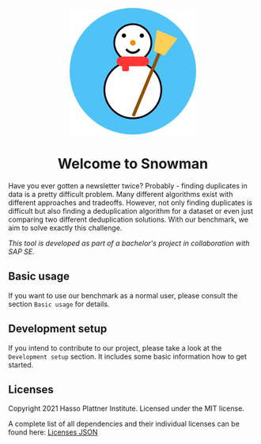 <p align="center">
  <img alt="logo" src="assets/V2-256.png" />
</p>
<h1 align="center">Welcome to Snowman</h1>

Have you ever gotten a newsletter twice? Probably - finding duplicates in data is a pretty difficult problem. Many
different algorithms exist with different approaches and tradeoffs. However, not only finding duplicates is difficult
but also finding a deduplication algorithm for a dataset or even just comparing two different deduplication solutions.
With our benchmark, we aim to solve exactly this challenge.

_This tool is developed as part of a bachelor's project in collaboration with SAP SE._

## Basic usage

If you want to use our benchmark as a normal user, please consult the section `Basic usage` for details.

## Development setup

If you intend to contribute to our project, please take a look at the `Development setup` section. It includes some
basic information how to get started.

## Licenses

Copyright 2021 Hasso Plattner Institute. Licensed under the MIT license.

A complete list of all dependencies and their individual licenses can be found here: [Licenses JSON](./licenses.json)
